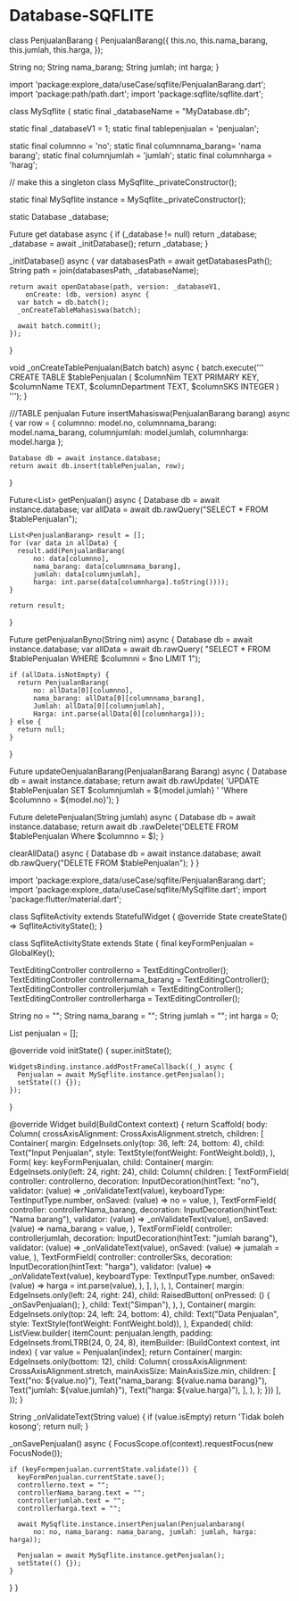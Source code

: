 # Database-SQFLITE

class PenjualanBarang {
  PenjualanBarang({
    this.no,
    this.nama_barang,
    this.jumlah,
    this.harga,
  });

  String no;
  String nama_barang;
  String jumlah;
  int harga;
}

import 'package:explore_data/useCase/sqflite/PenjualanBarang.dart';
import 'package:path/path.dart';
import 'package:sqflite/sqflite.dart';

class MySqflite {
  static final _databaseName = "MyDatabase.db";

  static final _databaseV1 = 1;
  static final tablepenjualan = 'penjualan';

  static final columnno = 'no';
  static final columnnama_barang= 'nama barang';
  static final columnjumlah = 'jumlah';
  static final columnharga = 'harag';

  // make this a singleton class
  MySqflite._privateConstructor();

  static final MySqflite instance = MySqflite._privateConstructor();

  static Database _database;

  Future<Database> get database async {
    if (_database != null) return _database;
    _database = await _initDatabase();
    return _database;
  }

  _initDatabase() async {
    var databasesPath = await getDatabasesPath();
    String path = join(databasesPath, _databaseName);

    return await openDatabase(path, version: _databaseV1,
        onCreate: (db, version) async {
      var batch = db.batch();
      _onCreateTableMahasiswa(batch);

      await batch.commit();
    });
  }

  void _onCreateTablePenjualan(Batch batch) async {
    batch.execute('''
          CREATE TABLE $tablePenjualan (
            $columnNim TEXT PRIMARY KEY,
            $columnName TEXT,
            $columnDepartment TEXT,
            $columnSKS INTEGER
          )
          ''');
  }

  ///TABLE penjualan
  Future<int> insertMahasiswa(PenjualanBarang barang) async {
    var row = {
      columnno: model.no,
      columnnama_barang: model.nama_barang,
      columnjumlah: model.jumlah,
      columnharga: model.harga
    };

    Database db = await instance.database;
    return await db.insert(tablePenjualan, row);
  }

  Future<List<PenjualanBarang>> getPenjualan() async {
    Database db = await instance.database;
    var allData = await db.rawQuery("SELECT * FROM $tablePenjualan");

    List<PenjualanBarang> result = [];
    for (var data in allData) {
      result.add(PenjualanBarang(
          no: data[columnno],
          nama_barang: data[columnnama_barang],
          jumlah: data[columnjumlah],
          harga: int.parse(data[columnharga].toString())));
    }

    return result;
  }

  Future<PenjualanBarang> getPenjualanByno(String nim) async {
    Database db = await instance.database;
    var allData = await db.rawQuery(
        "SELECT * FROM $tablePenjualan WHERE $columnni = $no LIMIT 1");

    if (allData.isNotEmpty) {
      return PenjualanBarang(
          no: allData[0][columnno],
          nama_barang: allData[0][columnnama_barang],
          Jumlah: allData[0][columnjumlah],
          Harga: int.parse(allData[0][columnharga]));
    } else {
      return null;
    }
  }

  Future<int> updateOenjualanBarang(PenjualanBarang Barang) async {
    Database db = await instance.database;
    return await db.rawUpdate(
        'UPDATE $tablePenjualan SET $columnjumlah = ${model.jumlah} '
        'Where $columnno = ${model.no}');
  }

  Future<int> deletePenjualan(String jumlah) async {
    Database db = await instance.database;
    return await db
        .rawDelete('DELETE FROM $tablePenjualan Where $columnno = $);
  }

  clearAllData() async {
    Database db = await instance.database;
    await db.rawQuery("DELETE FROM $tablePenjualan");
  }
}

import 'package:explore_data/useCase/sqflite/PenjualanBarang.dart';
import 'package:explore_data/useCase/sqflite/MySqlflite.dart';
import 'package:flutter/material.dart';

class SqfliteActivity extends StatefulWidget {
  @override
  State<StatefulWidget> createState() => SqfliteActivityState();
}

class SqfliteActivityState extends State<SqfliteActivity> {
  final keyFormPenjualan = GlobalKey<FormState>();

  TextEditingController controllerno = TextEditingController();
  TextEditingController controllernama_barang = TextEditingController();
  TextEditingController controllerjumlah = TextEditingController();
  TextEditingController controllerharga = TextEditingController();

  String no = "";
  String nama_barang = "";
  String jumlah = "";
  int harga = 0;

  List<PenjualanBarang> penjualan = [];

  @override
  void initState() {
    super.initState();

    WidgetsBinding.instance.addPostFrameCallback((_) async {
      Penjualan = await MySqflite.instance.getPenjualan();
      setState(() {});
    });
  }

  @override
  Widget build(BuildContext context) {
    return Scaffold(
        body: Column(
      crossAxisAlignment: CrossAxisAlignment.stretch,
      children: [
        Container(
          margin: EdgeInsets.only(top: 36, left: 24, bottom: 4),
          child: Text("Input Penjualan",
              style: TextStyle(fontWeight: FontWeight.bold)),
        ),
        Form(
          key: keyFormPenjualan,
          child: Container(
            margin: EdgeInsets.only(left: 24, right: 24),
            child: Column(
              children: [
                TextFormField(
                  controller: controllerno,
                  decoration: InputDecoration(hintText: "no"),
                  validator: (value) => _onValidateText(value),
                  keyboardType: TextInputType.number,
                  onSaved: (value) => no = value,
                ),
                TextFormField(
                  controller: controllerNama_barang,
                  decoration: InputDecoration(hintText: "Nama barang"),
                  validator: (value) => _onValidateText(value),
                  onSaved: (value) => nama_barang = value,
                ),
                TextFormField(
                  controller: controllerjumlah,
                  decoration: InputDecoration(hintText: "jumlah barang"),
                  validator: (value) => _onValidateText(value),
                  onSaved: (value) => jumalah = value,
                ),
                TextFormField(
                  controller: controllerSks,
                  decoration: InputDecoration(hintText: "harga"),
                  validator: (value) => _onValidateText(value),
                  keyboardType: TextInputType.number,
                  onSaved: (value) => harga = int.parse(value),
                ),
              ],
            ),
          ),
        ),
        Container(
          margin: EdgeInsets.only(left: 24, right: 24),
          child: RaisedButton(
            onPressed: () {
              _onSavPenjualan();
            },
            child: Text("Simpan"),
          ),
        ),
        Container(
          margin: EdgeInsets.only(top: 24, left: 24, bottom: 4),
          child: Text("Data Penjualan",
              style: TextStyle(fontWeight: FontWeight.bold)),
        ),
        Expanded(
            child: ListView.builder(
                itemCount: penjualan.length,
                padding: EdgeInsets.fromLTRB(24, 0, 24, 8),
                itemBuilder: (BuildContext context, int index) {
                  var value = Penjualan[index];
                  return Container(
                    margin: EdgeInsets.only(bottom: 12),
                    child: Column(
                      crossAxisAlignment: CrossAxisAlignment.stretch,
                      mainAxisSize: MainAxisSize.min,
                      children: [
                        Text("no: ${value.no}"),
                        Text("nama_barang: ${value.nama barang}"),
                        Text("jumlah: ${value.jumlah}"),
                        Text("harga: ${value.harga}"),
                      ],
                    ),
                  );
                }))
      ],
    ));
  }

  String _onValidateText(String value) {
    if (value.isEmpty) return 'Tidak boleh kosong';
    return null;
  }

  _onSavePenjualan() async {
    FocusScope.of(context).requestFocus(new FocusNode());

    if (keyFormpenjualan.currentState.validate()) {
      keyFormPenjualan.currentState.save();
      controllerno.text = "";
      controllerNama_barang.text = "";
      controllerjumlah.text = "";
      controllerharga.text = "";

      await MySqflite.instance.insertPenjualan(Penjualanbarang(
          no: no, nama_barang: nama_barang, jumlah: jumlah, harga: harga));

      Penjualan = await MySqflite.instance.getPenjualan();
      setState(() {});
    }
  }
}
